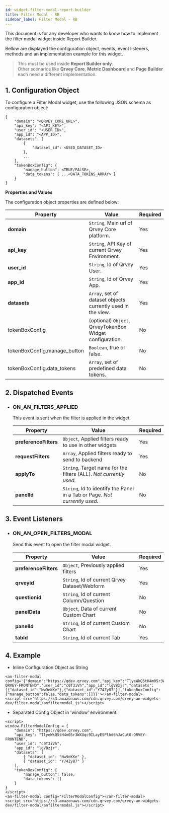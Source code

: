 ```yaml
---
id: widget-filter-modal-report-builder
title: Filter Modal - RB
sidebar_label: Filter Modal - RB
---
```


This document is for any developer who wants to know how to implement the filter modal widget inside Report Builder.

Bellow are displayed the configuration object, events, event listeners, methods and an implementation example for this widget.

> This must be used inside **Report Builder only**. <br/>Other scenarios like **Qrvey Core**, **Metric Dashboard** and **Page Builder** each need a different implementation.


## 1. Configuration Object
To configure a Filter Modal widget, use the following JSON schema as configuration object:

``` 
{
    "domain": "<QRVEY_CORE_URL>",
    "api_key": "<API_KEY>",
    "user_id": "<USER_ID>",
    "app_id": "<APP_ID>",
    "datasets": [
        {
            "dataset_id": <USED_DATASET_ID>
        },
        ...
    ],
    "tokenBoxConfig": {
        "manage_button": <TRUE/FALSE>,
        "data_tokens": [ ...<DATA_TOKENS_ARRAY> ]
    }
}
``` 

**Properties and Values**

The configuration object properties are defined below:


| **Property** | **Value** | **Required** |
|---|---|---|
| **domain** | `String`, Main url of Qrvey Core platform. | Yes |
| **api_key** | `String`, API Key of current Qrvey Environment. | Yes |
| **user_id** | `String`, Id of Qrvey User. | Yes |
| **app_id** | `String`, Id of Qrvey App. | Yes |
| **datasets** | `Array`, set of dataset objects currently used in the view. | Yes |
| tokenBoxConfig| (optional) `Object`, QrveyTokenBox Widget configuration. | No |
| tokenBoxConfig.manage_button | `Boolean`, true or false. | No |
| tokenBoxConfig.data_tokens | `Array`, set of predefined data tokens. | No |

## 2. Dispatched Events

* ### ON_AN_FILTERS_APPLIED
    This event is sent when the filter is applied in the widget.

    | **Property**      | **Value**                                                          | **Required** |
    |-------------------|--------------------------------------------------------------------|----------|
    | **preferenceFilters** | `Object`, Applied filters ready to use in other widgets                    | Yes      |
    | **requestFilters**    | `Array`, Applied filters ready to send to backend                          | Yes      |
    | **applyTo**           | `String`, Target name for the filters (ALL). _Not currently used._         | No       |
    | **panelId**           | `String`, Id to identify the Panel in a Tab or Page. _Not currently used._ | No       |

## 3. Event Listeners

* ### ON\_AN\_OPEN\_FILTERS\_MODAL

    Send this event to open the filter modal widget.

    | **Property** | **Value** | **Required** |
    | --- | --- | --- |
    | **preferenceFilters** | `Object`, Previously applied filters | Yes |
    | **qrveyid** | `String`, Id of current Qrvey Dataset/Webform | Yes |
    | **questionid** | `String`, Id of current Column/Question | No |
    | **panelData** | `Object`, Data of current Custom Chart | No |
    | **panelId** | `String`, Id of current Custom Chart | No |
    | **tabId** | `String`, Id of current Tab| Yes |


## 4. Example

* Inline Configuration Object as String
```
<an-filter-modal config='{"domain":"https://qdev.qrvey.com","api_key":"TlyeWkQ5tH4m05r3WXUqc9ILayESPlhd6hJaCut0-QRVEY-FRONTEND","user_id":"c0T3iVh","app_id":"lgVBzjr","datasets":[{"dataset_id":"Nw9eKKe"},{"dataset_id":"Y74Zy87"}],"tokenBoxConfig":{"manage_button":false,"data_tokens":[]}}'></an-filter-modal>
<script src="https://s3.amazonaws.com/cdn.qrvey.com/qrvey-an-widgets-dev/filter-modal/anfiltermodal.js"></script>
```

* Separated Config Object in 'window' environment:
```
<script>
window.FilterModalConfig = {
    "domain": "https://qdev.qrvey.com",
    "api_key": "TlyeWkQ5tH4m05r3WXUqc9ILayESPlhd6hJaCut0-QRVEY-FRONTEND",
    "user_id": "c0T3iVh",
    "app_id": "lgVBzjr",
    "datasets": [
        { "dataset_id": "Nw9eKKe" },
        { "dataset_id": "Y74Zy87" }
    ],
    "tokenBoxConfig": {
        "manage_button": false,
        "data_tokens": []
    }
}
</script>
<an-filter-modal config="FilterModalConfig"></an-filter-modal>
<script src="https://s3.amazonaws.com/cdn.qrvey.com/qrvey-an-widgets-dev/filter-modal/anfiltermodal.js"></script>
```